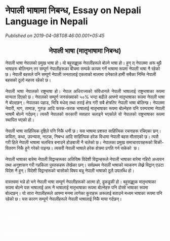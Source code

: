 # नेपाली भाषामा निबन्ध, Essay on Nepali Language in Nepali

*Published on 2019-04-08T08:46:00.001+05:45*

<h2 style="text-align: center;">
<span style="font-family: "georgia" , "times new roman" , serif; font-size: large;"><span lang="NE" style="line-height: 107%;">नेपाली भाषा (मातृभाषामा निबन्ध)</span></span></h2>
<div class="MsoNormal" style="line-height: normal; margin-bottom: .0001pt; margin-bottom: 0in;">
<span lang="NE" style="font-family: "mangal" , serif; font-size: 12pt;">नेपाली भाषा नेपालको प्रमुख भाषा हो।
यो बहुसङ्ख्यक नेपालीहरूले बोल्ने भाषा हो। हुन् त् नेपालमा अरू थुप्रै भाषाहरू
बोलिन्छन् तर सम्पूर्ण नेपालीहरूका बीचमा सम्पर्क कायम गर्ने भाषामा रूपमा नेपाली
भाषा नै रहेको छ। नेपाली बहसले पनि सम्पूर्ण नेपाली जनतालाई एकताको मालामा उनेकाले
हामी सबैका निम्ति नेपाली बहसको ठूलो महत्त्व रहेको छ।</span><span style="font-family: "times new roman" , serif; font-size: 12pt;"><o:p></o:p></span></div>
<div class="MsoNormal" style="line-height: normal; margin-bottom: .0001pt; margin-bottom: 0in;">
<br /></div>
<div class="MsoNormal" style="line-height: normal; margin-bottom: .0001pt; margin-bottom: 0in; text-align: justify;">
<span lang="NE" style="font-family: "mangal" , serif; font-size: 12pt;">नेपाली भाषा नेपालको राष्ट्रभाषा हो।
नेपाल अधिराज्यको संविधानले नेपाली भाषालाई राष्ट्रभाषाका रूपमा मान्यता दिएको छ।
नेपालको सम्पूर्ण जनसंख्याको ५०% भन्दा बढीले आफ्नो मातृभाषाका रूपमा नेपाली भाषा
नै बोल्दछन्। नेपालका पहाड</span><span style="font-family: "georgia" , serif; font-size: 12pt;">, </span><span lang="NE" style="font-family: "mangal" , serif; font-size: 12pt;">भित्रि मधेस् तथा तराई क्षेत्र गरी
सबै क्षेत्रतिर नेपाली भाषा बोलिन्छ। नेपालमा नेवारी</span><span style="font-family: "georgia" , serif; font-size: 12pt;">, </span><span lang="NE" style="font-family: "mangal" , serif; font-size: 12pt;">माग</span><span style="font-family: "georgia" , serif; font-size: 12pt;">, </span><span lang="NE" style="font-family: "mangal" , serif; font-size: 12pt;">तामाङ</span><span style="font-family: "georgia" , serif; font-size: 12pt;">, </span><span lang="NE" style="font-family: "mangal" , serif; font-size: 12pt;">गुरुङ आदि फरक-फरक भाषालाई मातृभाषाका रूपमा बोल्नेहरु पनि परम्परामा
नेपाली भाषामै बोल्ने गर्दछन्। त्यस्तै नेपालको सरकारी व्यवहार चलाइने भएकोले यो
नेपालको राष्ट्रभाषाका रूपमा स्थापित भएको हो।</span><span style="font-family: "times new roman" , serif; font-size: 12pt;"><o:p></o:p></span></div>
<div class="MsoNormal" style="line-height: normal; margin-bottom: .0001pt; margin-bottom: 0in; text-align: justify;">
<br /></div>
<div class="MsoNormal" style="line-height: normal; margin-bottom: .0001pt; margin-bottom: 0in;">
<span lang="NE" style="font-family: "mangal" , serif; font-size: 12pt;">नेपाली भाषा साहित्यिक दृष्टिले पनि
निकै धनी छ। यस भाषामा प्रशस्त साहित्यिक रचनाहरू रचिएका छन्। कविता</span><span style="font-family: "georgia" , serif; font-size: 12pt;">, </span><span lang="NE" style="font-family: "mangal" , serif; font-size: 12pt;">कथा</span><span style="font-family: "georgia" , serif; font-size: 12pt;">, </span><span lang="NE" style="font-family: "mangal" , serif; font-size: 12pt;">उपन्यास</span><span style="font-family: "georgia" , serif; font-size: 12pt;">, </span><span lang="NE" style="font-family: "mangal" , serif; font-size: 12pt;">नाटक</span><span style="font-family: "georgia" , serif; font-size: 12pt;">, </span><span lang="NE" style="font-family: "mangal" , serif; font-size: 12pt;">निबन्ध आदि साहित्यिक हरेक विधामा
नेपाली बहस मौलाएको छ। त्यसै गरी हिले नेपाली भाषामा चलचित्र बनाउने होडबाजी नै
चलेको छ। नेपालका प्रमुख समाचारपत्रहरूको बिक्री-वितरण निकै हुने गरेको पाइन्छ।
त्यसरी नेपाली भाषाले हरेक क्षेत्रमा प्रगति गर्न सकेको  छ।</span><span style="font-family: "times new roman" , serif; font-size: 12pt;"><o:p></o:p></span></div>
<div class="MsoNormal" style="line-height: normal; margin-bottom: .0001pt; margin-bottom: 0in;">
<br /></div>
<div class="MsoNormal" style="line-height: normal; margin-bottom: .0001pt; margin-bottom: 0in;">
<span lang="NE" style="font-family: "mangal" , serif; font-size: 12pt;">नेपाली भाषाका बारेमा नेपाली
विद्वान्हरूका अतिरिक्त विदेशी विद्वान्हरूले नेपाली भाषाका बारेमा गहिरो अध्ययन
तथा अनुशासन गरी गहकिला पुस्तकहरू लेखेका छन्। सर्वप्रथम नेपाली भाषाको व्याकरण
लेख्ने विद्वान् एउटा विदेश नै हुन्। विदेशी विद्वान्हरूको चासोको विषय बन्नु
नेपाली भाषाको ठूलै उपलब्धि हो।</span><span style="font-family: "times new roman" , serif; font-size: 12pt;"><o:p></o:p></span></div>
<div class="MsoNormal" style="line-height: normal; margin-bottom: .0001pt; margin-bottom: 0in;">
<br /></div>
<div class="MsoNormal">
</div>
<div class="MsoNormal" style="line-height: normal; margin-bottom: .0001pt; margin-bottom: 0in;">
<span lang="NE" style="font-family: "mangal" , serif; font-size: 12pt;">वास्तवमा भन्ने हो भने नेपाली भाषा
सम्पूर्ण नेपालीहरूको आत्मा हो</span><span style="font-family: "georgia" , serif; font-size: 12pt;">, </span><span lang="NE" style="font-family: "mangal" , serif; font-size: 12pt;">ढुकढुकी हो।
बहुसङ्ख्यक मातृभाषाका रूपमा बोल्ने यस भाषालाई अरू नै भाषालाई मातृभाषाका रूपमा
बोल्नेहरु पनि दोस्रो भाषाका रूपमा बोल्दछन्। यो सारा नेपालीहरूले आफ्ना मनमा
लागेका कुराहरू अरूलाई बताउने मध्यम भाषाका रूपमा पनि रहेको छ। यस कारण सम्पूर्ण
नेपालीहरूले नेपाली भाषालाई निकै माया गर्दछन्।</span><span style="font-family: "times new roman" , serif; font-size: 12pt;"><o:p></o:p></span></div>
<div class="MsoNormal" style="line-height: normal; margin-bottom: .0001pt; margin-bottom: 0in;">
<span lang="NE" style="font-family: "mangal" , serif; font-size: xx-small;"><br /></span></div>
<h4 style="line-height: normal; margin-bottom: .0001pt; margin-bottom: 0in;">
</h4>
<h2>
<span style="color: white; font-size: xx-small;">Some Tags:</span></h2>
<h2>

</h2>
<h3>
<span style="color: white; font-size: xx-small;">essay on nepali bhasa, nepali bhasa essay in nepali, essay on nepali language in nepali, nepali language essay, matrubhasa essay in nepali, नेपाली भाषाको बारेमा निबन्ध, नेपाली भाषा</span></h3>
<h3>
</h3>
